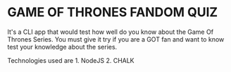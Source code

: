 # GAME OF THRONES FANDOM QUIZ

It's a CLI app that would test how well do you know about the Game Of Thrones Series. You must give it try if you are a GOT fan and want to know test your knowledge about the series.

Technologies used are 
    1. NodeJS
    2. CHALK